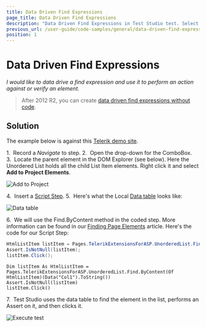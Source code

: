 ```yaml
---
title: Data Driven Find Expressions
page_title: Data Driven Find Expressions
description: "Data Driven Find Expressions in Test Studio test. Select different value from a drop down for each test run. Parameterize or data drive how an element in Test Studio test is found."
previous_url: /user-guide/code-samples/general/data-driven-find-expressions.aspx, /user-guide/code-samples/general/data-driven-find-expressions
position: 1
---
```

# Data Driven Find Expressions 

*I would like to data drive a find expression and use it to perform an action against or verify an element.*

> After 2012 R2, you can create <a href="/features/elements-explorer/find-element#data-driven" target="_blank">data driven find expressions without code</a>.

## Solution 

The example below is against this <a href="http://demos.telerik.com/aspnet-mvc/combobox/index" target="_blank">Telerik demo site</a>.

1.&nbsp; Record a *Navigate* to step.
2.&nbsp; Open the drop-down for the ComboBox.
3.&nbsp; Locate the parent element in the DOM Explorer (see below). Here the Unordered List holds all the child List Item elements. Right click it and select **Add to Project Elements**.

![Add to Project][1]

4.&nbsp; Insert a <a href="/features/custom-steps/script-step" target="_blank">Script Step</a>.
5.&nbsp; Here's what the Local <a href="/features/data-driven-testing/local-data-driven-test" target="_blank">Data table</a> looks like:

![Data table][2]

6.&nbsp; We will use the Find.ByContent method in the coded step. More information can be found in our <a href="/testing-framework/write-tests-in-code/intermediate-topics-wtc/element-identification-wtc/finding-page-elements" target="_blank">Finding Page Elements</a> article. Here's the code for our Script Step:

````C#
HtmlListItem listItem = Pages.TelerikExtensionsForASP.UnorderedList.Find.ByContent<HtmlListItem>(Data["Col1"].ToString());
Assert.IsNotNull(listItem);
listItem.Click();
````
````VB
Dim listItem As HtmlListItem = Pages.TelerikExtensionsForASP.UnorderedList.Find.ByContent(Of HtmlListItem)(Data("Col1").ToString())
Assert.IsNotNull(listItem)
listItem.Click()
````

7.&nbsp; Test Studio uses the data table to find the element in the list, performs an Assert on it, and then clicks it.

![Execute test][3]

[1]: /img/advanced-topics/coded-samples/general/data-driven-find-expressions/fig1.png
[2]: /img/advanced-topics/coded-samples/general/data-driven-find-expressions/fig2.png
[3]: /img/advanced-topics/coded-samples/general/data-driven-find-expressions/fig3.png
